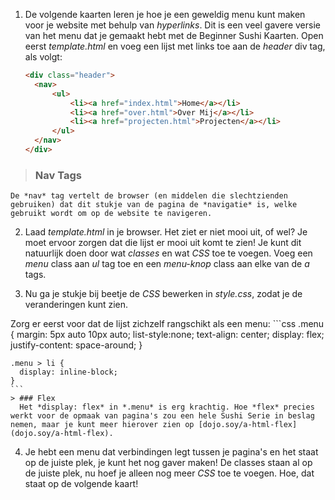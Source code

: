 1. De volgende kaarten leren je hoe je een geweldig menu kunt maken voor je website met behulp van *hyperlinks*. Dit is een veel gavere versie van het menu dat je gemaakt hebt met de Beginner Sushi Kaarten. Open eerst *template.html* en voeg een lijst met links toe aan de *header* div tag, als volgt:

    ```html
    <div class="header">
      <nav>
          <ul>
              <li><a href="index.html">Home</a></li>
              <li><a href="over.html">Over Mij</a></li>
              <li><a href="projecten.html">Projecten</a></li>
          </ul>
      </nav>
    </div>
    ```
  > ### Nav Tags
    De *nav* tag vertelt de browser (en middelen die slechtzienden gebruiken) dat dit stukje van de pagina de *navigatie* is, welke gebruikt wordt om op de website te navigeren.

2. Laad *template.html* in je browser. Het ziet er niet mooi uit, of wel? Je moet ervoor zorgen dat die lijst er mooi uit komt te zien! Je kunt dit natuurlijk doen door wat *classes* en wat *CSS* toe te voegen. Voeg een *menu* class aan *ul* tag toe en een *menu-knop* class aan elke van de *a* tags.

3. Nu ga je stukje bij beetje de *CSS* bewerken in *style.css*, zodat je de veranderingen kunt zien.

  Zorg er eerst voor dat de lijst zichzelf rangschikt als een menu:
    ```css
    .menu {
      margin: 5px auto 10px auto;
      list-style:none;
      text-align: center;
      display: flex;
      justify-content: space-around;
    }

    .menu > li {
      display: inline-block;
    }
    ```
    > ### Flex
      Het *display: flex* in *.menu* is erg krachtig. Hoe *flex* precies werkt voor de opmaak van pagina's zou een hele Sushi Serie in beslag nemen, maar je kunt meer hierover zien op [dojo.soy/a-html-flex](dojo.soy/a-html-flex).

4. Je hebt een menu dat verbindingen legt tussen je pagina's en het staat op de juiste plek, je kunt het nog gaver maken! De classes staan al op de juiste plek, nu hoef je alleen nog meer *CSS* toe te voegen. Hoe, dat staat op de volgende kaart!
